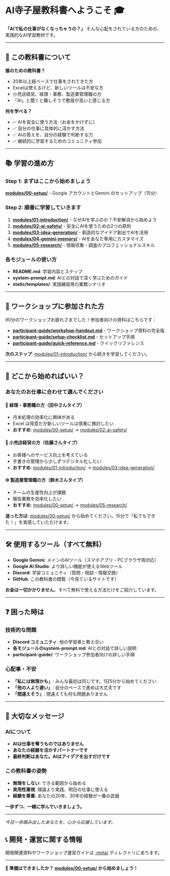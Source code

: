 # AI寺子屋教科書へようこそ 🎓

**「AIで私の仕事がなくなっちゃうの？」** そんな心配をされている方のための、実践的なAI学習教材です。

---

## 🎯 この教科書について

**誰のための教科書？**
- 20年以上紙ベースで仕事をされてきた方
- Excelは使えるけど、新しいツールは不安な方  
- 小売店経営、経理・事務、製造業管理職の方
- 「AI」と聞くと難しそうで敷居が高いと感じる方

**何を学べる？**
- ✅ AIを安全に使う方法（お金をかけずに）
- ✅ 自分の仕事に具体的に活かす方法
- ✅ AIの答えを、自分の経験で判断する力
- ✅ 継続的に学習するためのコミュニティ参加

---

## 📚 学習の進め方

### **Step 1: まずはここから始めましょう**
[**modules/00-setup/**](./modules/00-setup/) - Google アカウントとGemini のセットアップ（15分）

### **Step 2: 順番に学習していきます**
1. [**modules/01-introduction/**](./modules/01-introduction/) - なぜAIを学ぶのか？不安解消から始めよう
2. [**modules/02-ai-safety/**](./modules/02-ai-safety/) - 安全にAIを使うための2つの原則
3. [**modules/03-idea-generation/**](./modules/03-idea-generation/) - 創造的なアイデア創出でAIを活用
4. [**modules/04-gemini-memory/**](./modules/04-gemini-memory/) - AIをあなた専用にカスタマイズ
5. [**modules/05-research/**](./modules/05-research/) - 情報収集・調査のプロフェッショナルスキル

### **各モジュールの使い方**
- **README.md**: 学習内容とステップ
- **system-prompt.md**: AIとの対話で深く学ぶためのガイド  
- **static/templates/**: 実践練習用の業務シナリオ

---

## 🤝 ワークショップに参加された方

90分のワークショップお疲れさまでした！参加者向けの資料はこちらです：

- [**participant-guide/workshop-handout.md**](./participant-guide/workshop-handout.md) - ワークショップ資料の完全版
- [**participant-guide/setup-checklist.md**](./participant-guide/setup-checklist.md) - セットアップ手順
- [**participant-guide/quick-reference.md**](./participant-guide/quick-reference.md) - クイックリファレンス

**次のステップ**: [modules/01-introduction/](./modules/01-introduction/) から続きを学習してください。

---

## 🎯 どこから始めればいい？

### **あなたのお仕事に合わせて選んでください**

#### **🧾 経理・事務職の方（田中さんタイプ）**
- 月末処理の効率化に興味がある
- Excel は得意だが新しいツールは慎重に検討したい
- **おすすめ**: [modules/00-setup/](./modules/00-setup/) → [modules/02-ai-safety/](./modules/02-ai-safety/)

#### **🏪 小売店経営の方（佐藤さんタイプ）**
- お客様へのサービス向上を考えている  
- 手書きの管理から少しずつデジタル化したい
- **おすすめ**: [modules/01-introduction/](./modules/01-introduction/) → [modules/03-idea-generation/](./modules/03-idea-generation/)

#### **⚙️ 製造業管理職の方（鈴木さんタイプ）**
- チームの生産性向上が課題
- 報告業務を効率化したい
- **おすすめ**: [modules/00-setup/](./modules/00-setup/) → [modules/05-research/](./modules/05-research/)

**迷った方は**: [modules/00-setup/](./modules/00-setup/) から始めてください。15分で「私でもできた！」を実感していただけます。

---

## 🛠️ 使用するツール（すべて無料）

- **Google Gemini**: メインのAIツール（スマホアプリ・PCブラウザ両対応）
- **Google AI Studio**: より詳しい機能が使えるWebツール
- **Discord**: 学習コミュニティ（質問・相談・情報交換）
- **GitHub**: この教科書の閲覧（今見ているサイトです）

**お金は一切かかりません**。すべて無料で使える方法だけをご紹介しています。

---

## ❓ 困った時は

### **技術的な問題**
- **Discord コミュニティ**: 他の学習者と教え合い
- **各モジュールのsystem-prompt.md**: AIとの対話で詳しい説明
- **participant-guide/**: ワークショップ参加者向けの詳しい手順

### **心配事・不安**
- **「私には無理かも」**: みんな最初は同じです。1日5分から始めてください
- **「他の人より遅い」**: 自分のペースで進めば大丈夫です
- **「間違えそう」**: 間違えても何も問題ありません

---

## 🌟 大切なメッセージ

### **AIについて**
- **AIは仕事を奪うものではありません**  
- **あなたの経験を活かすパートナーです**
- **最終判断はあなた。AIはアイデアを出すだけです**

### **この教科書の姿勢**
- **無理をしない**: できる範囲から始める
- **実用性重視**: 理論より実践、明日の仕事に使える
- **経験を尊重**: あなたの20年、30年の経験が一番の武器

**一歩ずつ、一緒に学んでいきましょう。**

---

*今日一歩踏み出したあなたを、心から応援しています。*

## 📞 開発・運営に関する情報

開発関連資料やワークショップ運営ガイドは [.meta/](./.meta/) ディレクトリにあります。

---

**🚀 準備はできましたか？ [modules/00-setup/](./modules/00-setup/) から始めましょう！**